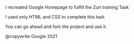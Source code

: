 I recreated Google Homepage to fulfill the Zuri training Task

I used only HTML and CSS to complete this task

You can go ahead and fork the project and use it.

@copywrite Google 2021

